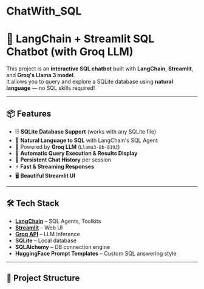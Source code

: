 # ChatWith_SQL

# 💬 LangChain + Streamlit SQL Chatbot (with Groq LLM)

This project is an **interactive SQL chatbot** built with **LangChain**, **Streamlit**, and **Groq's Llama 3 model**.  
It allows you to query and explore a SQLite database using **natural language** — no SQL skills required!

---

## 📦 Features

- 🗄 **SQLite Database Support** (works with any SQLite file)
- 💬 **Natural Language to SQL** with LangChain's SQL Agent
- 🤖 Powered by **Groq LLM** (`Llama3-8b-8192`)
- 📑 **Automatic Query Execution & Results Display**
- 🔄 **Persistent Chat History** per session
- ⚡ **Fast & Streaming Responses**
- 🖥 **Beautiful Streamlit UI**

---

## 🛠 Tech Stack

- **[LangChain](https://www.langchain.com/)** – SQL Agents, Toolkits
- **[Streamlit](https://streamlit.io/)** – Web UI
- **[Groq API](https://groq.com/)** – LLM Inference
- **SQLite** – Local database
- **SQLAlchemy** – DB connection engine
- **HuggingFace Prompt Templates** – Custom SQL answering style

---

## 📂 Project Structure

